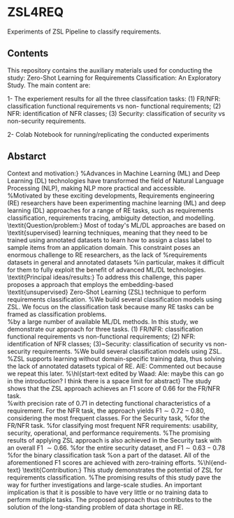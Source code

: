 # ZSL4REQ
Experiments of ZSL Pipeline to classify requirements. 

## Contents
This repository contains the auxiliary materials used for conducting the study: Zero-Shot Learning for Requirements Classification: An Exploratory Study. The main content are:

1- The experiement results for all the three classifcation tasks: (1) FR/NFR: classification functional requirements vs non-
functional requirements; (2) NFR: identification of NFR classes; (3) Security: classification of security vs non-security requirements.

2- Colab Notebook for running/replicating the conducted experiments


## Abstarct


Context and motivation:} 
%Advances in Machine Learning (ML) and Deep Learning (DL) technologies have transformed the field of Natural Language Processing (NLP), making NLP more practical and accessible.  
%Motivated by these exciting developments,
Requirements engineering (RE) researchers have been experimenting machine learning (ML) and deep learning (DL) approaches for a range of RE tasks, such as requirements classification, requirements tracing, ambiguity detection, and modelling.
\textit{Question/problem:} Most of today's ML/DL approaches are based on \textit{supervised} learning techniques, meaning that they need to be trained using annotated datasets to learn how to assign a class label to sample items from an application domain. This constraint poses an enormous challenge to RE researchers, as the lack of 
%requirements datasets in general and 
annotated datasets %in particular, 
makes it difficult for them to fully exploit the benefit of advanced ML/DL technologies. 
\textit{Principal ideas/results:} To address this challenge, this paper proposes a approach that employs the embedding-based \textit{unsupervised} Zero-Shot Learning (ZSL) technique to perform requirements classification. 
%We build several classification models using ZSL. 
We focus on the classification task because many RE tasks can be framed as classification problems.  
%by a large number of available ML/DL methods. 
In this study, we demonstrate our approach for three tasks. (1) FR/NFR: classification functional requirements vs non-functional requirements; (2) NFR: identification of NFR classes; (3)~Security: classification of security vs non-security requirements. %We build several classification models using ZSL. 
%ZSL supports learning without domain-specific training data, thus solving the lack of annotated datasets typical of RE. AlE: Commented out because we repeat this later.
%\hl{start-text edited by Waad: Ale: maybe this can go in the introduction? I think there is a space limit for abstract} 
The study shows that the ZSL approach achieves an F1 score of 0.66 for the FR/NFR task.  
%with precision rate of 0.71 in detecting functional characteristics of a requirement. 
For the NFR task, the approach yields F1$\sim 0.72 - 0.80$, considering the most frequent classes. For the Security task, 
%for the FR/NFR task. 
%for classifying most frequent NFR requirements: usability, security, operational, and performance requirements.
%The promising results of applying ZSL approach is also achieved in the  Security task with an overall 
F1 $\sim 0.66$.
%for the entire security dataset, and F1$\sim 0.63-0.78$ %for the binary classification task 
%on a part of the dataset. 
All of the aforementioned F1 scores are achieved with zero-training efforts. %\hl{end-text} 
\textit{Contribution:} This study demonstrates the potential of ZSL for requirements classification. 
%The promising results of this study pave the way for further investigations and large-scale studies. 
An important implication  is that it is possible to have very little or 
no training data to perform multiple tasks. The proposed approach thus contributes to the solution of the long-standing problem of data shortage in RE. 

